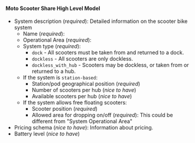 #### Moto Scooter Share High Level Model

* System description (*required*): Detailed information on the scooter bike system
	* Name (*required*): 
	* Operational Area (*required*):
	* System type (*required*):
		* `dock` - All scooters must be taken from and returned to a dock.
        * `dockless` - All scooters are only dockless.
        * `dockless_with_hub` - Scooters may be dockless, or taken from or returned to a hub.
	* If the system is `station-based`:
    	* Station/pod geographical position (*required*)
	    * Number of scooters per hub (*nice to have*)
    	* Available scooters per hub (*nice to have*)
	* If the system allows free floating scooters:
    	* Scooter position (*required*)
	    * Allowed area for dropping on/off (*required*): This could be different from "System Operational Area"
* Pricing schema (*nice to have*): Information about pricing.
* Battery level (*nice to have*) 